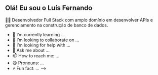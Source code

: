 ## Olá! Eu sou o Luís Fernando

👨‍💻 Desenvolvedor Full Stack com amplo domínio em desenvolver APIs e gerenciamento na construção de banco de dados. 
- 🌱 I’m currently learning ...
- 👯 I’m looking to collaborate on ...
- 🤔 I’m looking for help with ...
- 💬 Ask me about ...
- 📫 How to reach me: ...
- 😄 Pronouns: ...
- ⚡ Fun fact: ...
-->
